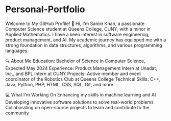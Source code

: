 # Personal-Portfolio

Welcome to My GitHub Profile! 👋
Hi, I'm Samin Khan, a passionate Computer Science student at Queens College, CUNY, with a minor in Applied Mathematics. I have a keen interest in software engineering, product management, and AI. My academic journey has equipped me with a strong foundation in data structures, algorithms, and various programming languages.

🔍 About Me
Education: Bachelor of Science in Computer Science, Expected May 2024
Experience: Product Management Intern at Unadat, Inc., and BPL Intern at CUNY
Projects: Active member and event coordinator of the Robotics Club at Queens College
Technical Skills: C++, Java, Python, PHP, HTML, CSS, SQL, Git, and more

💻 What I'm Working On
Enhancing my skills in machine learning and AI
Developing innovative software solutions to solve real-world problems
Collaborating on open-source projects to learn and contribute to the community
